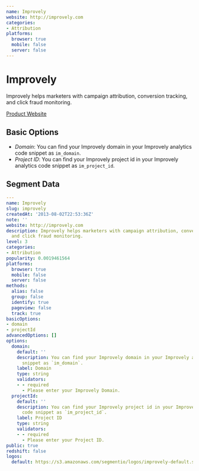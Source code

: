 ```yaml
---
name: Improvely
website: http://improvely.com
categories:
- Attribution
platforms:
  browser: true
  mobile: false
  server: false
---
```


# Improvely

Improvely helps marketers with campaign attribution, conversion tracking, and click fraud monitoring.

[Product Website](http://improvely.com)

## Basic Options

- *Domain*: You can find your Improvely domain in your Improvely analytics code snippet as `im_domain`.
- *Project ID*: You can find your Improvely project id in your Improvely analytics code snippet as `im_project_id`.


## Segment Data
```yaml
---
name: Improvely
slug: improvely
createdAt: '2013-08-02T22:53:36Z'
note: ''
website: http://improvely.com
description: Improvely helps marketers with campaign attribution, conversion tracking,
  and click fraud monitoring.
level: 3
categories:
- Attribution
popularity: 0.0019461564
platforms:
  browser: true
  mobile: false
  server: false
methods:
  alias: false
  group: false
  identify: true
  pageview: false
  track: true
basicOptions:
- domain
- projectId
advancedOptions: []
options:
  domain:
    default: ''
    description: You can find your Improvely domain in your Improvely analytics code
      snippet as `im_domain`.
    label: Domain
    type: string
    validators:
    - - required
      - Please enter your Improvely Domain.
  projectId:
    default: ''
    description: You can find your Improvely project id in your Improvely analytics
      code snippet as `im_project_id`.
    label: Project ID
    type: string
    validators:
    - - required
      - Please enter your Project ID.
public: true
redshift: false
logos:
  default: https://s3.amazonaws.com/segmentio/logos/improvely-default.svg

```

